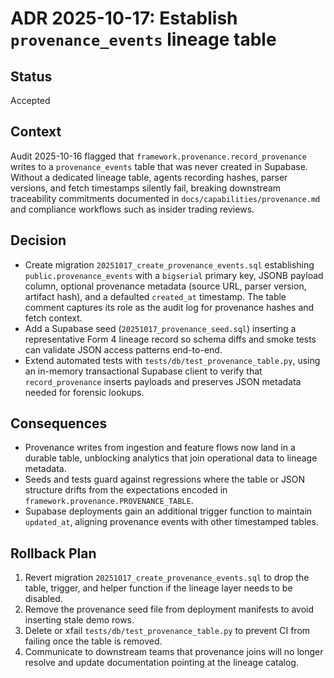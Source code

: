 # ADR 2025-10-17: Establish `provenance_events` lineage table

## Status
Accepted

## Context
Audit 2025-10-16 flagged that `framework.provenance.record_provenance` writes to a `provenance_events` table that was never created in Supabase. Without a dedicated lineage table, agents recording hashes, parser versions, and fetch timestamps silently fail, breaking downstream traceability commitments documented in `docs/capabilities/provenance.md` and compliance workflows such as insider trading reviews.

## Decision
- Create migration `20251017_create_provenance_events.sql` establishing `public.provenance_events` with a `bigserial` primary key, JSONB payload column, optional provenance metadata (source URL, parser version, artifact hash), and a defaulted `created_at` timestamp. The table comment captures its role as the audit log for provenance hashes and fetch context.
- Add a Supabase seed (`20251017_provenance_seed.sql`) inserting a representative Form 4 lineage record so schema diffs and smoke tests can validate JSON access patterns end-to-end.
- Extend automated tests with `tests/db/test_provenance_table.py`, using an in-memory transactional Supabase client to verify that `record_provenance` inserts payloads and preserves JSON metadata needed for forensic lookups.

## Consequences
- Provenance writes from ingestion and feature flows now land in a durable table, unblocking analytics that join operational data to lineage metadata.
- Seeds and tests guard against regressions where the table or JSON structure drifts from the expectations encoded in `framework.provenance.PROVENANCE_TABLE`.
- Supabase deployments gain an additional trigger function to maintain `updated_at`, aligning provenance events with other timestamped tables.

## Rollback Plan
1. Revert migration `20251017_create_provenance_events.sql` to drop the table, trigger, and helper function if the lineage layer needs to be disabled.
2. Remove the provenance seed file from deployment manifests to avoid inserting stale demo rows.
3. Delete or xfail `tests/db/test_provenance_table.py` to prevent CI from failing once the table is removed.
4. Communicate to downstream teams that provenance joins will no longer resolve and update documentation pointing at the lineage catalog.
